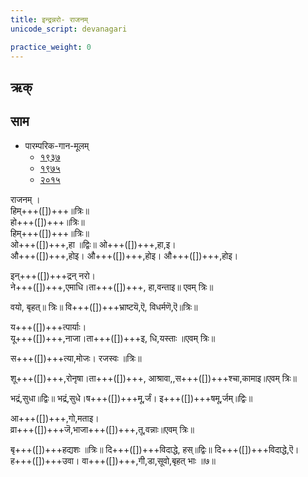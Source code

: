 ```yaml
---
title: इन्द्रन्नरो- राजनम्  
unicode_script: devanagari  

practice_weight: 0
--- 
```


## ऋक्
<div class="js_include" url="../../Rk/indran-naro/"  newLevelForH1="3" includeTitle="false"> </div>


## साम
- पारम्परिक-गान-मूलम् 
  - [१९३७](https://archive.org/stream/sAmaveda-jaiminIya-paravastu-paramparA-docs/sAmaveda-paravastu-1937#page/n55/mode/1up)
  - [१९७५](https://archive.org/stream/sAmaveda-jaiminIya-paravastu-paramparA-docs/sAmaveda-paravastu-1975#page/n51/mode/2up)
  - [२०१५](https://archive.org/stream/sAmaveda-jaiminIya-paravastu-paramparA-docs/proxaNa-sAmAni#page/n3/mode/2up)
  
<div class="audioEmbed"  caption="रामानुजार्यः 1974 " src="https://archive
.org/download/jaiminIya-sAma-gAna-paravastu-tradition-rAmAnuja/indran-naro-rAjanam.mp3"></div>
<div class="audioEmbed"  caption="गोपालार्यः 2015  " src="https://archive
.org/download/jaiminIya-sAma-gAna-paravastu-tradition-gopAla-2015/indran-naro-rAjanam.mp3"></div>

राजनम् ।  
हिम्+++([])+++॥त्रिः॥  
हो+++([])+++॥त्रिः॥  
हिम्+++([])+++॥त्रिः॥  
ओ+++([])+++,हा ॥द्विः॥ ओ+++([])+++,हा,इ।  
औ+++([])+++,होइ। औ+++([])+++,होइ। औ+++([])+++,होइ।  

इन्+++([])+++द्रन् नरो।  
ने+++([])+++,एमाधि।ता+++([])+++, हा,वन्ताइ॥ एवम् त्रिः॥

वयो, बृहत्॥ त्रिः॥
वि+++([])+++भ्राष्टयॆ,ऎ, विधर्मणॆ,ऎ॥त्रिः॥

य+++([])+++त्पार्याः।  
यू+++([])+++,नाजा।ता+++([])+++इ, धि,यस्ताः ॥एवम् त्रिः॥

स+++([])+++त्या,मोजः। रजस्वः ॥त्रिः॥  

शू+++([])+++,रोनृषा।ता+++([])+++, आश्रावा,,स+++([])+++श्चा,कामाइ॥एवम् त्रिः॥

भद्रं,सुधा॥द्विः॥ भद्रं,सुधे।ष+++([])+++मू,र्जं। इ+++([])+++षमू,र्जम्॥द्विः॥

आ+++([])+++,गो,मताइ।  
व्रा+++([])+++जॆ,भाजा+++([])+++,तू,वन्नाः॥एवम् त्रिः॥

बृ+++([])+++हद्यशः ॥त्रिः॥ दि+++([])+++विदाद्धे, हस्॥द्विः॥ दि+++([])+++विदाद्धे,ऎ।  
ह+++([])+++उवा। वा+++([])+++,गी,डा,सूवो,बृहत् भाः ॥७॥
